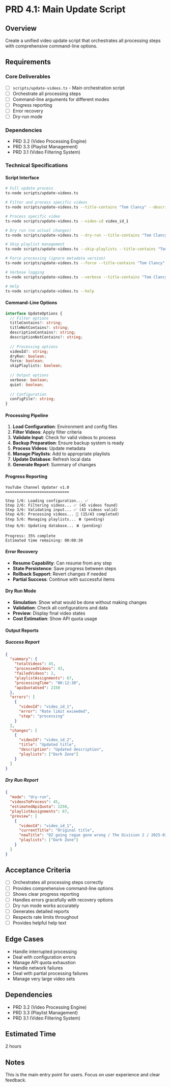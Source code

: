 # PRD 4.1: Main Update Script

## Overview
Create a unified video update script that orchestrates all processing steps with comprehensive command-line options.

## Requirements

### Core Deliverables
- [ ] `scripts/update-videos.ts` - Main orchestration script
- [ ] Orchestrate all processing steps
- [ ] Command-line arguments for different modes
- [ ] Progress reporting
- [ ] Error recovery
- [ ] Dry-run mode

### Dependencies
- PRD 3.2 (Video Processing Engine)
- PRD 3.3 (Playlist Management)
- PRD 3.1 (Video Filtering System)

### Technical Specifications

#### Script Interface
```bash
# Full update process
ts-node scripts/update-videos.ts

# Filter and process specific videos
ts-node scripts/update-videos.ts --title-contains "Tom Clancy" --description-not-contains "[metadata"

# Process specific video
ts-node scripts/update-videos.ts --video-id video_id_1

# Dry run (no actual changes)
ts-node scripts/update-videos.ts --dry-run --title-contains "Tom Clancy"

# Skip playlist management
ts-node scripts/update-videos.ts --skip-playlists --title-contains "Tom Clancy"

# Force processing (ignore metadata version)
ts-node scripts/update-videos.ts --force --title-contains "Tom Clancy"

# Verbose logging
ts-node scripts/update-videos.ts --verbose --title-contains "Tom Clancy"

# Help
ts-node scripts/update-videos.ts --help
```

#### Command-Line Options
```typescript
interface UpdateOptions {
  // Filter options
  titleContains?: string;
  titleNotContains?: string;
  descriptionContains?: string;
  descriptionNotContains?: string;
  
  // Processing options
  videoId?: string;
  dryRun: boolean;
  force: boolean;
  skipPlaylists: boolean;
  
  // Output options
  verbose: boolean;
  quiet: boolean;
  
  // Configuration
  configFile?: string;
}
```

#### Processing Pipeline
1. **Load Configuration**: Environment and config files
2. **Filter Videos**: Apply filter criteria
3. **Validate Input**: Check for valid videos to process
4. **Backup Preparation**: Ensure backup system is ready
5. **Process Videos**: Update metadata
6. **Manage Playlists**: Add to appropriate playlists
7. **Update Database**: Refresh local data
8. **Generate Report**: Summary of changes

#### Progress Reporting
```
YouTube Channel Updater v1.0
============================

Step 1/6: Loading configuration... ✅
Step 2/6: Filtering videos... ✅ (45 videos found)
Step 3/6: Validating input... ✅ (43 videos valid)
Step 4/6: Processing videos... 🔄 (15/43 completed)
Step 5/6: Managing playlists... ⏸️ (pending)
Step 6/6: Updating database... ⏸️ (pending)

Progress: 35% complete
Estimated time remaining: 00:08:30
```

#### Error Recovery
- **Resume Capability**: Can resume from any step
- **State Persistence**: Save progress between steps
- **Rollback Support**: Revert changes if needed
- **Partial Success**: Continue with successful items

#### Dry Run Mode
- **Simulation**: Show what would be done without making changes
- **Validation**: Check all configurations and data
- **Preview**: Display final video states
- **Cost Estimation**: Show API quota usage

#### Output Reports

##### Success Report
```json
{
  "summary": {
    "totalVideos": 45,
    "processedVideos": 43,
    "failedVideos": 2,
    "playlistAssignments": 67,
    "processingTime": "00:12:30",
    "apiQuotaUsed": 2150
  },
  "errors": [
    {
      "videoId": "video_id_1",
      "error": "Rate limit exceeded",
      "step": "processing"
    }
  ],
  "changes": [
    {
      "videoId": "video_id_2",
      "title": "Updated title",
      "description": "Updated description",
      "playlists": ["Dark Zone"]
    }
  ]
}
```

##### Dry Run Report
```json
{
  "mode": "dry-run",
  "videosToProcess": 45,
  "estimatedApiQuota": 2250,
  "playlistAssignments": 67,
  "preview": [
    {
      "videoId": "video_id_1",
      "currentTitle": "Original title",
      "newTitle": "DZ going rogue gone wrong / The Division 2 / 2025-03-29",
      "playlists": ["Dark Zone"]
    }
  ]
}
```

## Acceptance Criteria
- [ ] Orchestrates all processing steps correctly
- [ ] Provides comprehensive command-line options
- [ ] Shows clear progress reporting
- [ ] Handles errors gracefully with recovery options
- [ ] Dry run mode works accurately
- [ ] Generates detailed reports
- [ ] Respects rate limits throughout
- [ ] Provides helpful help text

## Edge Cases
- Handle interrupted processing
- Deal with configuration errors
- Manage API quota exhaustion
- Handle network failures
- Deal with partial processing failures
- Manage very large video sets

## Dependencies
- PRD 3.2 (Video Processing Engine)
- PRD 3.3 (Playlist Management)
- PRD 3.1 (Video Filtering System)

## Estimated Time
2 hours

## Notes
This is the main entry point for users. Focus on user experience and clear feedback.
